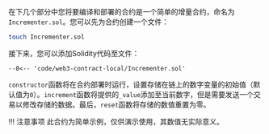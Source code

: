 在下几个部分中您将要编译和部署的合约是一个简单的增量合约，命名为`Incrementer.sol`。您可以先为合约创建一个文件：

```bash
touch Incrementer.sol
```

接下来，您可以添加Solidity代码至文件：

```solidity
--8<-- 'code/web3-contract-local/Incrementer.sol'
```

`constructor`函数将在合约部署时运行，设置存储在链上的数字变量的初始值（默认值为`0`）。`increment`函数将提供的`_value`添加至当前数字，但是需要发送一个交易以修改存储的数据。最后，`reset`函数将存储的数值重置为零。

!!! 注意事项
    此合约为简单示例，仅供演示使用，其数值无实际意义。
